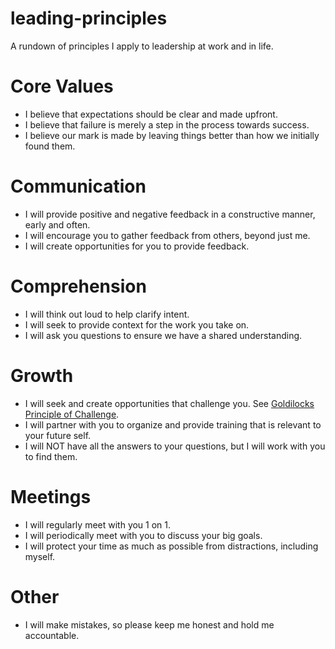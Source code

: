 # leading-principles
A rundown of principles I apply to leadership at work and in life.

# Core Values
* I believe that expectations should be clear and made upfront.
* I believe that failure is merely a step in the process towards success.
* I believe our mark is made by leaving things better than how we initially found them.

# Communication
* I will provide positive and negative feedback in a constructive manner, early and often.
* I will encourage you to gather feedback from others, beyond just me.
* I will create opportunities for you to provide feedback.

# Comprehension
* I will think out loud to help clarify intent.
* I will seek to provide context for the work you take on.
* I will ask you questions to ensure we have a shared understanding.

# Growth
* I will seek and create opportunities that challenge you. See [Goldilocks Principle of Challenge](https://www.google.com/search?q=goldilocks+principles+of+challenge).
* I will partner with you to organize and provide training that is relevant to your future self.
* I will NOT have all the answers to your questions, but I will work with you to find them.

# Meetings
* I will regularly meet with you 1 on 1.
* I will periodically meet with you to discuss your big goals.
* I will protect your time as much as possible from distractions, including myself.

# Other
* I will make mistakes, so please keep me honest and hold me accountable.
